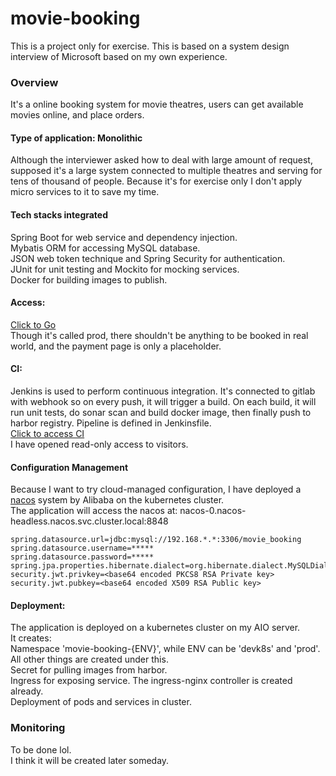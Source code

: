 # movie-booking

This is a project only for exercise. This is based on a system design interview of Microsoft based on my own experience.

### Overview
It's a online booking system for movie theatres, users can get available movies online, and place orders.  
#### Type of application: Monolithic  
Although the interviewer asked how to deal with large amount of request, supposed it's a large system connected to multiple
theatres and serving for tens of thousand of people. Because it's for exercise only I don't apply micro services to it to save my time.

#### Tech stacks integrated
Spring Boot for web service and dependency injection.  
Mybatis ORM for accessing MySQL database.  
JSON web token technique and Spring Security for authentication.  
JUnit for unit testing and Mockito for mocking services.   
Docker for building images to publish.  

#### Access:
[Click to Go](https://moviebookingprod.youtiao.dev)  
Though it's called prod, there shouldn't be anything to be booked in real world, and the payment page is only a placeholder.  

#### CI:  
Jenkins is used to perform continuous integration. It's connected to gitlab with webhook so on every push, it will trigger a build.
On each build, it will run unit tests, do sonar scan and build docker image, then finally push to harbor registry. Pipeline is defined in Jenkinsfile.  
[Click to access CI](https://jenkins.youtiao.dev)  
I have opened read-only access to visitors.  

#### Configuration Management  
Because I want to try cloud-managed configuration, I have deployed a [nacos](https://nacos.io/en/) system by Alibaba on the kubernetes cluster.  
The application will access the nacos at: nacos-0.nacos-headless.nacos.svc.cluster.local:8848
```properties
spring.datasource.url=jdbc:mysql://192.168.*.*:3306/movie_booking
spring.datasource.username=*****
spring.datasource.password=*****
spring.jpa.properties.hibernate.dialect=org.hibernate.dialect.MySQLDialect
security.jwt.privkey=<base64 encoded PKCS8 RSA Private key>
security.jwt.pubkey=<base64 encoded X509 RSA Public key>
```

#### Deployment:
The application is deployed on a kubernetes cluster on my AIO server.  
It creates:   
Namespace 'movie-booking-{ENV}', while ENV can be 'devk8s' and 'prod'. All other things are created under this.  
Secret for pulling images from harbor.  
Ingress for exposing service. The ingress-nginx controller is created already.  
Deployment of pods and services in cluster.  

### Monitoring
To be done lol.  
I think it will be created later someday.  

